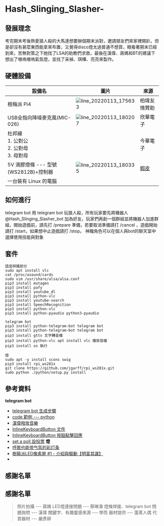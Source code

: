 # Hash_Slinging_Slasher-
## 發展理念
考完期末考後熱愛狼人殺的大馬達想要辦個期末派對，邀請朋友們來家裡開趴，但是卻沒有甚麼東西能拿來布置，又覺得disco燈太過普通不想買，眼看著期末已經到來，苦無對策之下她找了LSA的助教們求救，最後在漢偉、蔣媽和BT的建議下想出了嗷嗚嗷嗚氣氛燈，並找了采禎、琪樺、亮亮來製作。

## 硬體設備
|設備名|圖片|來源
|-|-|-|
|樹梅派 Pi4|![line_20220113_175633](https://user-images.githubusercontent.com/82037691/149307980-c5d3bf63-8d61-42cb-8f9f-f6b718e01248.png)|柏瑋友情贊助
|USB全指向降噪麥克風(MIC-026)|![line_20220113_180207](https://user-images.githubusercontent.com/82037691/149308887-82bdc620-7907-4313-914e-660195fb562e.png)|欣華電子
|杜邦線<br/>1. 公對公<br/>2. 公對母<br/>3. 母對母||今華電子
|5V 滴膠燈條 --- 型號(WS2812B)+控制器|![line_20220113_180335](https://user-images.githubusercontent.com/82037691/149309132-00318bd0-60d0-4e21-9df2-3e78e46fc205.png)|[蝦皮](https://shopee.tw/%E3%80%90%E4%B8%AD%E9%83%A8%E7%8F%BE%E8%B2%A8%E3%80%91%E7%8F%BE%E8%B2%A8-WS2812B-%E5%B9%BB%E5%BD%A9-%E5%85%A8%E5%BD%A9-%E7%87%88%E6%A2%9D-5V-%E6%BB%B4%E8%86%A0-%E5%BE%AE%E7%AC%91%E7%87%88-%E6%B0%A3%E5%A3%A9%E7%87%88-%E5%B0%BE%E7%AE%B1%E7%87%88-%E7%87%88%E6%A2%9D-%E8%B7%91%E9%A6%AC-%E6%B5%81%E6%B0%B4-WS2811-i.97901339.1600691516?gclid=Cj0KCQiAt8WOBhDbARIsANQLp97byEoNNos5V1EgUVSeY3ZC25vHB5ACzIDCwE-j21K9fjI-OGeNf4kaAri6EALw_wcB)
|一台裝有 Linux 的電腦 ||
## 如何進行
telegram bot
    用 telegram bot 玩狼人殺，所有玩家要先將機器人 @Hash_Slinging_Slasher_bot 加為好友，玩家們再創一個群組並將機器人加進群組，開始遊戲前，請先打 /prepare 準備，若要取消準備請打 /cancel ，遊戲開始請打 /start，如果想中止遊戲請打 /stop。
神職角色可以在個人與bot的聊天室中選擇使用技能與對象

## 套件
    語音辨識部分
    sudo apt install vlc
    cat /proc/asound/cards
    sudo vim /usr/share/alsa/alsa.conf
    pip3 install mutagen
    pip3 install pafy
    pip3 install youtube_dl
    pip3 install python-vlc
    pip3 install youtube-search
    pip3 install SpeechRecognition
    pip3 install python-vlc
    pip3 install python-pyaudio python3-pyaudio

    telegram bot
    pip3 install python-telegram-bot telegram bot
    pip3 install python-telegram-bot telegram bot
    pip3 install gtts 文字轉音檔
    pip3 install python-vlc apt install vlc 播放音檔
    pip3 install os 執行

    燈
    sudo apt -y install scons swig
    pip3 install rpi_ws281x
    git clone https://github.com/jgarff/rpi_ws281x.git
    sudo python ./python/setup.py install

## 參考資料
**telegram bot**
- [telegram bot 生成步驟](https://ithelp.ithome.com.tw/articles/10245264)
- [code 範例 --- python](https://www.programcreek.com/python/example/93148/telegram.Update)
- [漢偉撥放音樂](https://github.com/NCNU-OpenSource/MOLi-PA-Bot/blob/master/PABot.py)
- [InlineKeyboardButton 文件](https://python-telegram-bot.readthedocs.io/en/stable/telegram.inlinekeyboardbutton.html)
- [InlineKeyboardButton 按鈕點擊回應](https://hackmd.io/@truckski/HkgaMUc24)
- [set a poll 設投票](https://github.com/python-telegram-bot/python-telegram-bot/blob/ade1529986f5b6d394a65372d6a27045a70725b2/examples/pollbot.py#L134)
**燈**
- [哼歌也能带气氛的彩灯条](https://www.youtube.com/watch?v=XNWpQZbgFx0)
- [樹莓派LED像素屏 #1 - 介紹與驅動【明富其識】](https://www.youtube.com/watch?v=bAXOTc3Whzo&t=302s)
- 
## 感謝名單
## 感謝名單
> 照片拍攝 --- 蔣媽
> LED燈連接問題 --- 蔡琳瀠
> 燈條焊接、telegram bot 問題詢問 --- 漢偉
> 關鍵字、有趣靈感來源 --- 學而
> 器材提供 --- 蓬萊人偶
> 代買器材 --- 嚴彥婷
